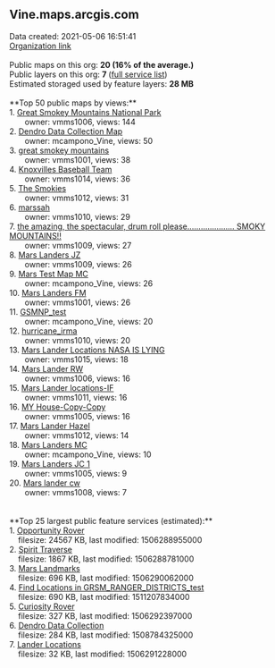 <h2>Vine.maps.arcgis.com</h2> Data created: 2021-05-06 16:51:41 <br /><a target='new' href='https://Vine.maps.arcgis.com'>Organization link</a><br /><br />Public maps on this org: <b>20 (16% of the average.)</b><br />Public layers on this org: <b>7 </b>(<a target='new' href='https://services.arcgis.com/wzZ0RfNs3jEXfW1n/ArcGIS/rest/services'>full service list</a>)<br />Estimated storaged used by feature layers: <b>28 MB</b><br /><br />**Top 50 public maps by views:**<br />  1. <a target='new' href='https://www.arcgis.com/home/item.html?id=e18568eda59b4d6dbf02be8aa07876b4'>Great Smokey Mountains National Park</a> <br />  &nbsp;&nbsp;&nbsp;&nbsp; &nbsp;&nbsp;owner: vmms1006, views: 144<br />  2. <a target='new' href='https://www.arcgis.com/home/item.html?id=b44353c71cc14e4d86f5f3b1706a361b'>Dendro Data Collection Map</a> <br />  &nbsp;&nbsp;&nbsp;&nbsp; &nbsp;&nbsp;owner: mcampono_Vine, views: 50<br />  3. <a target='new' href='https://www.arcgis.com/home/item.html?id=b980299bb8e8417a9d79ab21b3bc46e0'>great smokey mountains</a> <br />  &nbsp;&nbsp;&nbsp;&nbsp; &nbsp;&nbsp;owner: vmms1001, views: 38<br />  4. <a target='new' href='https://www.arcgis.com/home/item.html?id=6cd88b09a7504e4fa7d29ff051fa1f8e'>Knoxvilles Baseball Team</a> <br />  &nbsp;&nbsp;&nbsp;&nbsp; &nbsp;&nbsp;owner: vmms1014, views: 36<br />  5. <a target='new' href='https://www.arcgis.com/home/item.html?id=a2c1790671f04374a4913e0d6926bc08'>The Smokies</a> <br />  &nbsp;&nbsp;&nbsp;&nbsp; &nbsp;&nbsp;owner: vmms1012, views: 31<br />  6. <a target='new' href='https://www.arcgis.com/home/item.html?id=e238be154d8a4f07a2ada95e00391d1a'>marssah</a> <br />  &nbsp;&nbsp;&nbsp;&nbsp; &nbsp;&nbsp;owner: vmms1010, views: 29<br />  7. <a target='new' href='https://www.arcgis.com/home/item.html?id=056ebe3597fd410c9ca49100d97ee558'>the amazing, the spectacular, drum roll please..................... SMOKY MOUNTAINS!!</a> <br />  &nbsp;&nbsp;&nbsp;&nbsp; &nbsp;&nbsp;owner: vmms1009, views: 27<br />  8. <a target='new' href='https://www.arcgis.com/home/item.html?id=f51dfc98fb3d40148495819db52e1b32'>Mars Landers JZ</a> <br />  &nbsp;&nbsp;&nbsp;&nbsp; &nbsp;&nbsp;owner: vmms1009, views: 26<br />  9. <a target='new' href='https://www.arcgis.com/home/item.html?id=a6872536901f4b23b9ec920533d754be'>Mars Test Map MC</a> <br />  &nbsp;&nbsp;&nbsp;&nbsp; &nbsp;&nbsp;owner: mcampono_Vine, views: 26<br />  10. <a target='new' href='https://www.arcgis.com/home/item.html?id=3406b64a045f4fb89a94cf2e5d04ee62'>Mars Landers FM</a> <br />  &nbsp;&nbsp;&nbsp;&nbsp; &nbsp;&nbsp;owner: vmms1001, views: 26<br />  11. <a target='new' href='https://www.arcgis.com/home/item.html?id=57c830edb1cb4147b2176691019e5584'>GSMNP_test</a> <br />  &nbsp;&nbsp;&nbsp;&nbsp; &nbsp;&nbsp;owner: mcampono_Vine, views: 20<br />  12. <a target='new' href='https://www.arcgis.com/home/item.html?id=78bfa24138ff4cd09262268648adbd25'>hurricane_irma</a> <br />  &nbsp;&nbsp;&nbsp;&nbsp; &nbsp;&nbsp;owner: vmms1010, views: 20<br />  13. <a target='new' href='https://www.arcgis.com/home/item.html?id=a5b78736662d4c639ffb0bc4d668619e'>Mars Lander Locations NASA IS LYING</a> <br />  &nbsp;&nbsp;&nbsp;&nbsp; &nbsp;&nbsp;owner: vmms1015, views: 18<br />  14. <a target='new' href='https://www.arcgis.com/home/item.html?id=22653282b43a4fe0964b9f81ae3befcc'>Mars Lander RW</a> <br />  &nbsp;&nbsp;&nbsp;&nbsp; &nbsp;&nbsp;owner: vmms1006, views: 16<br />  15. <a target='new' href='https://www.arcgis.com/home/item.html?id=72aaa4ea449b438b98c79e60abc72278'>Mars Lander locations-IF</a> <br />  &nbsp;&nbsp;&nbsp;&nbsp; &nbsp;&nbsp;owner: vmms1011, views: 16<br />  16. <a target='new' href='https://www.arcgis.com/home/item.html?id=e9395155f1484536aff6947d56db06b3'>MY House-Copy-Copy</a> <br />  &nbsp;&nbsp;&nbsp;&nbsp; &nbsp;&nbsp;owner: vmms1005, views: 16<br />  17. <a target='new' href='https://www.arcgis.com/home/item.html?id=61a19952e5644f209505c0eab3ac4759'>Mars Lander Hazel</a> <br />  &nbsp;&nbsp;&nbsp;&nbsp; &nbsp;&nbsp;owner: vmms1012, views: 14<br />  18. <a target='new' href='https://www.arcgis.com/home/item.html?id=e6a03d99c7c44c85bef75936f787a44d'>Mars Landers MC</a> <br />  &nbsp;&nbsp;&nbsp;&nbsp; &nbsp;&nbsp;owner: mcampono_Vine, views: 10<br />  19. <a target='new' href='https://www.arcgis.com/home/item.html?id=e09f58d0a07b41358a378d97e9b5c1d0'>Mars Landers JC 1</a> <br />  &nbsp;&nbsp;&nbsp;&nbsp; &nbsp;&nbsp;owner: vmms1005, views: 9<br />  20. <a target='new' href='https://www.arcgis.com/home/item.html?id=047a7cdeb6b2423fb87bf889b6ca1239'>Mars lander cw</a> <br />  &nbsp;&nbsp;&nbsp;&nbsp; &nbsp;&nbsp;owner: vmms1008, views: 7<br /><br /><br />**Top 25 largest public feature services (estimated):**<br /> 1. <a target='new' href='https://www.arcgis.com/home/item.html?id=83355b4e075d4dddae05221f4bae17dc'>Opportunity Rover</a><br /> &nbsp;&nbsp;&nbsp;&nbsp;filesize: 24567 KB, last modified: 1506288955000<br /> 2. <a target='new' href='https://www.arcgis.com/home/item.html?id=c4e30863a0cb479e91b03024e23ecb29'>Spirit Traverse</a><br /> &nbsp;&nbsp;&nbsp;&nbsp;filesize: 1867 KB, last modified: 1506288781000<br /> 3. <a target='new' href='https://www.arcgis.com/home/item.html?id=a50fb8839a0f4ed1b82449558bf4b7e4'>Mars Landmarks</a><br /> &nbsp;&nbsp;&nbsp;&nbsp;filesize: 696 KB, last modified: 1506290062000<br /> 4. <a target='new' href='https://www.arcgis.com/home/item.html?id=9ca1e66a6ba547f386984e476b94d32c'>Find Locations in GRSM_RANGER_DISTRICTS_test</a><br /> &nbsp;&nbsp;&nbsp;&nbsp;filesize: 690 KB, last modified: 1511207834000<br /> 5. <a target='new' href='https://www.arcgis.com/home/item.html?id=2fcbed02f0aa465a8e32ac24148adf79'>Curiosity Rover</a><br /> &nbsp;&nbsp;&nbsp;&nbsp;filesize: 327 KB, last modified: 1506292397000<br /> 6. <a target='new' href='https://www.arcgis.com/home/item.html?id=632c0ff970f045fe9a06b08ea50eb82a'>Dendro Data Collection</a><br /> &nbsp;&nbsp;&nbsp;&nbsp;filesize: 284 KB, last modified: 1508784325000<br /> 7. <a target='new' href='https://www.arcgis.com/home/item.html?id=7fa81e0fcc6348acbf9c7ff6e8d167c7'>Lander Locations</a><br /> &nbsp;&nbsp;&nbsp;&nbsp;filesize: 32 KB, last modified: 1506291228000<br />